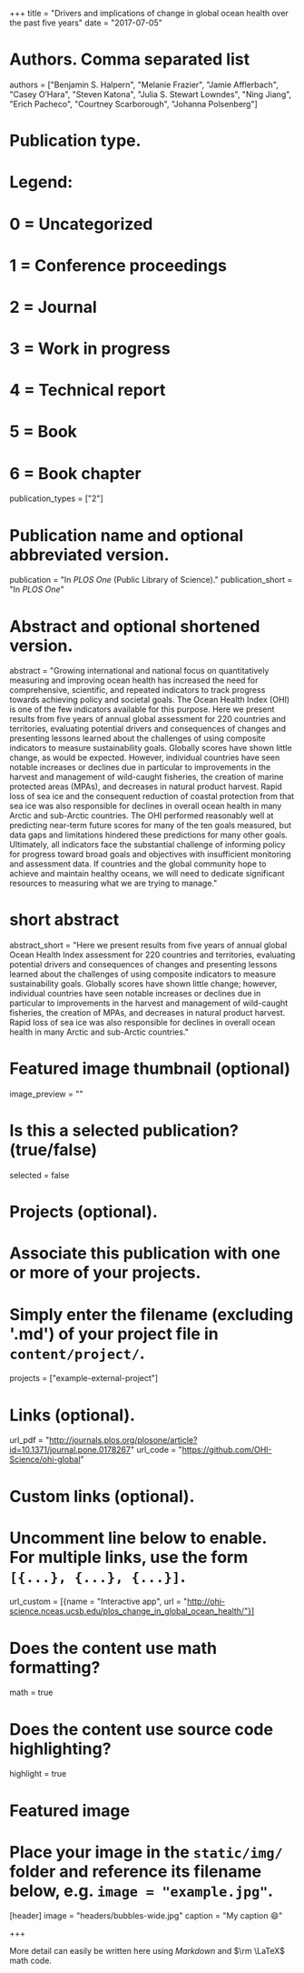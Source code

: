 +++
title = "Drivers and implications of change in global ocean health over the past five years"
date = "2017-07-05"

# Authors. Comma separated list
authors = ["Benjamin S. Halpern", "Melanie Frazier", "Jamie Afflerbach", "Casey O’Hara", "Steven Katona", "Julia S. Stewart Lowndes", "Ning Jiang", "Erich Pacheco", "Courtney Scarborough", "Johanna Polsenberg"]

# Publication type.
# Legend:
# 0 = Uncategorized
# 1 = Conference proceedings
# 2 = Journal
# 3 = Work in progress
# 4 = Technical report
# 5 = Book
# 6 = Book chapter
publication_types = ["2"]

# Publication name and optional abbreviated version.
publication = "In *PLOS One* (Public Library of Science)."
publication_short = "In *PLOS One*"

# Abstract and optional shortened version.
abstract = "Growing international and national focus on quantitatively measuring and improving ocean health has increased the need for comprehensive, scientific, and repeated indicators to track progress towards achieving policy and societal goals. The Ocean Health Index (OHI) is one of the few indicators available for this purpose. Here we present results from five years of annual global assessment for 220 countries and territories, evaluating potential drivers and consequences of changes and presenting lessons learned about the challenges of using composite indicators to measure sustainability goals. Globally scores have shown little change, as would be expected. However, individual countries have seen notable increases or declines due in particular to improvements in the harvest and management of wild-caught fisheries, the creation of marine protected areas (MPAs), and decreases in natural product harvest. Rapid loss of sea ice and the consequent reduction of coastal protection from that sea ice was also responsible for declines in overall ocean health in many Arctic and sub-Arctic countries. The OHI performed reasonably well at predicting near-term future scores for many of the ten goals measured, but data gaps and limitations hindered these predictions for many other goals. Ultimately, all indicators face the substantial challenge of informing policy for progress toward broad goals and objectives with insufficient monitoring and assessment data. If countries and the global community hope to achieve and maintain healthy oceans, we will need to dedicate significant resources to measuring what we are trying to manage."
# short abstract
abstract_short = "Here we present results from five years of annual global Ocean Health Index assessment for 220 countries and territories, evaluating potential drivers and consequences of changes and presenting lessons learned about the challenges of using composite indicators to measure sustainability goals. Globally scores have shown little change; however, individual countries have seen notable increases or declines due in particular to improvements in the harvest and management of wild-caught fisheries, the creation of MPAs, and decreases in natural product harvest. Rapid loss of sea ice was also responsible for declines in overall ocean health in many Arctic and sub-Arctic countries."

# Featured image thumbnail (optional)
image_preview = ""

# Is this a selected publication? (true/false)
selected = false

# Projects (optional).
#   Associate this publication with one or more of your projects.
#   Simply enter the filename (excluding '.md') of your project file in `content/project/`.
projects = ["example-external-project"]

# Links (optional).
url_pdf = "http://journals.plos.org/plosone/article?id=10.1371/journal.pone.0178267"
url_code = "https://github.com/OHI-Science/ohi-global"

# Custom links (optional).
#   Uncomment line below to enable. For multiple links, use the form `[{...}, {...}, {...}]`.
url_custom = [{name = "Interactive app", url = "http://ohi-science.nceas.ucsb.edu/plos_change_in_global_ocean_health/"}]

# Does the content use math formatting?
math = true

# Does the content use source code highlighting?
highlight = true

# Featured image
# Place your image in the `static/img/` folder and reference its filename below, e.g. `image = "example.jpg"`.
[header]
image = "headers/bubbles-wide.jpg"
caption = "My caption :smile:"

+++

More detail can easily be written here using *Markdown* and $\rm \LaTeX$ math code.
